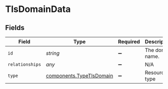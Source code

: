 # TlsDomainData


## Fields

| Field                                                            | Type                                                             | Required                                                         | Description                                                      | Example                                                          |
| ---------------------------------------------------------------- | ---------------------------------------------------------------- | ---------------------------------------------------------------- | ---------------------------------------------------------------- | ---------------------------------------------------------------- |
| `id`                                                             | *string*                                                         | :heavy_minus_sign:                                               | The domain name.                                                 | www.example.com                                                  |
| `relationships`                                                  | *any*                                                            | :heavy_minus_sign:                                               | N/A                                                              |                                                                  |
| `type`                                                           | [components.TypeTlsDomain](../../models/shared/typetlsdomain.md) | :heavy_minus_sign:                                               | Resource type                                                    |                                                                  |